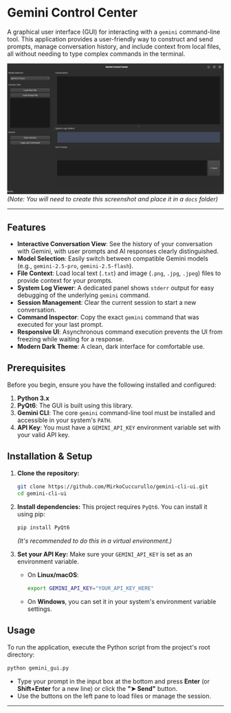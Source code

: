 # Gemini Control Center

A graphical user interface (GUI) for interacting with a `gemini` command-line tool. This application provides a user-friendly way to construct and send prompts, manage conversation history, and include context from local files, all without needing to type complex commands in the terminal.

![Gemini Control Center Screenshot](docs/image.png)
*(Note: You will need to create this screenshot and place it in a `docs` folder)*

---

## Features

-   **Interactive Conversation View**: See the history of your conversation with Gemini, with user prompts and AI responses clearly distinguished.
-   **Model Selection**: Easily switch between compatible Gemini models (e.g., `gemini-2.5-pro`, `gemini-2.5-flash`).
-   **File Context**: Load local text (`.txt`) and image (`.png`, `.jpg`, `.jpeg`) files to provide context for your prompts.
-   **System Log Viewer**: A dedicated panel shows `stderr` output for easy debugging of the underlying `gemini` command.
-   **Session Management**: Clear the current session to start a new conversation.
-   **Command Inspector**: Copy the exact `gemini` command that was executed for your last prompt.
-   **Responsive UI**: Asynchronous command execution prevents the UI from freezing while waiting for a response.
-   **Modern Dark Theme**: A clean, dark interface for comfortable use.

## Prerequisites

Before you begin, ensure you have the following installed and configured:

1.  **Python 3.x**
2.  **PyQt6**: The GUI is built using this library.
3.  **Gemini CLI**: The core `gemini` command-line tool must be installed and accessible in your system's `PATH`.
4.  **API Key**: You must have a `GEMINI_API_KEY` environment variable set with your valid API key.

## Installation & Setup

1.  **Clone the repository:**
    ```bash
    git clone https://github.com/MirkoCuccurullo/gemini-cli-ui.git
    cd gemini-cli-ui
    ```

2.  **Install dependencies:**
    This project requires `PyQt6`. You can install it using pip:
    ```bash
    pip install PyQt6
    ```
    *(It's recommended to do this in a virtual environment.)*

3.  **Set your API Key:**
    Make sure your `GEMINI_API_KEY` is set as an environment variable.

    -   On **Linux/macOS**:
        ```bash
        export GEMINI_API_KEY="YOUR_API_KEY_HERE"
        ```
    -   On **Windows**, you can set it in your system's environment variable settings.

## Usage

To run the application, execute the Python script from the project's root directory:

```bash
python gemini_gui.py
```

-   Type your prompt in the input box at the bottom and press **Enter** (or **Shift+Enter** for a new line) or click the **"➤ Send"** button.
-   Use the buttons on the left pane to load files or manage the session.

---
